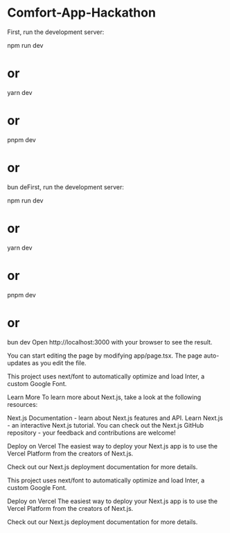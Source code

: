 # Comfort-App-Hackathon

First, run the development server:

npm run dev
# or
yarn dev
# or
pnpm dev
# or
bun deFirst, run the development server:

npm run dev
# or
yarn dev
# or
pnpm dev
# or
bun dev
Open http://localhost:3000 with your browser to see the result.

You can start editing the page by modifying app/page.tsx. The page auto-updates as you edit the file.

This project uses next/font to automatically optimize and load Inter, a custom Google Font.

Learn More
To learn more about Next.js, take a look at the following resources:

Next.js Documentation - learn about Next.js features and API.
Learn Next.js - an interactive Next.js tutorial.
You can check out the Next.js GitHub repository - your feedback and contributions are welcome!

Deploy on Vercel
The easiest way to deploy your Next.js app is to use the Vercel Platform from the creators of Next.js.

Check out our Next.js deployment documentation for more details.

This project uses next/font to automatically optimize and load Inter, a custom Google Font.


Deploy on Vercel
The easiest way to deploy your Next.js app is to use the Vercel Platform from the creators of Next.js.

Check out our Next.js deployment documentation for more details.
